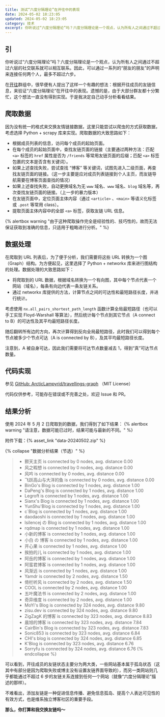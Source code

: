 ```yaml
---
title: 测试“六度分隔理论”在开往中的表现
date: 2024-05-02 18:23:05
updated: 2024-05-02 18:23:05
category: 技术
excerpt: 你听说过“六度分隔理论”吗？六度分隔理论是一个观点，认为所有人之间通过不超过六层的社交联系就可以相互联系。因此，可以通过一系列的“朋友的朋友”的声明来连接任何两个人，最多不超过六步。
---
```

## 引
你听说过“六度分隔理论”吗？六度分隔理论是一个观点，认为所有人之间通过不超过六层的社交联系就可以相互联系。因此，可以通过一系列的“朋友的朋友”的声明来连接任何两个人，最多不超过六步。

在[开往](https://www.travellings.cn/)群组中，很早便有人提出了这样一个有趣的想法：根据开往成员的友链信息，来验证“六度分隔理论”在开往中的表现。遗憾的是，由于大部分群友都十分繁忙，这个想法一直没有得到实现。于是我决定自己动手分析看看结果。

## 爬取数据
因为没有统一的格式来交换友情链接数据，这里只能尝试以爬虫的方式获取数据，考虑选择 Python + scrapy 库来实现。爬取数据的大致思路如下：
- 根据成员列表的信息，访问每个成员的起始页面。
- 在每个成员的起始页面中，查找友链页面的链接（主要通过两种方法：匹配 `<a>` 标签的 `href` 属性是否为 `/friends` 等常用友链页面的后缀；匹配 `<a>` 标签包裹的文本是否含有关键词）。
- 如果上述查找失败，尝试查找 “博客” 等关键词，试图先进入二级页面，再查找友链页面的链接。（这一步主要是应对成员列表链接到个人主页，而友链导航需要在博客页面查找的情况）
- 如果上述查找失败，自动更换域名为无 `www` 域名、`www` 域名、`blog` 域名等，再次查找友链页面的链接。（上一步的暴力版本）
- 在友链页面中，定位页面主体内容（通过 `<article>` 、`<main>` 等语义化标签或 `.post` 等常用 class）。
- 提取页面主体内容中的全部 `<a>` 标签，获取友链 URL 信息。

{% alertbox warning "由于这种爬取操作完全是经验性的、技巧性的，故而无法保证获取到准确的信息，只适用于粗略进行分析。" %}

## 数据处理
在爬取到 URL 列表后，为了便于分析，我们需要将这些 URL 转换为一个图（Graph）结构。为方便起见，这里选择了 Python + networkx 库来进行图结构的处理。数据处理的大致思路如下：
- 将爬取到的 URL 数据，根据域名转换为一个有向图，其中每个节点代表一个网站（域名），每条有向边代表一条友链关系。
- 通过 networkx 库提供的方法，计算节点之间的可达性和最短路径长度，并进行统计。

考虑使用 `nx.all_pairs_shortest_path_length` 函数计算全局最短路径（也可以手工实现 Floyd-Warshall 等算法），然后统计每个节点到其它节点（A connect to B）的可达性及其平均最短路径长度。

随后翻转所有边的方向，再次计算得到反向全局最短路径，此时我们可以得到每个节点被多少个节点可达（A is connected by B），及其平均最短路径长度。

注意到，A 被自身可达，因此我们需要将可达节点数量减去 1，得到“真”可达节点数量。

## 代码实现
参见 [GitHub: ArcticLampyrid/travellings-graph](https://github.com/ArcticLampyrid/travellings-graph) （MIT License）

代码仅供参考，可能存在错误或不完善之处，欢迎 Issue 和 PR。

## 结果分析
使用 2024 年 5 月 2 日爬取到的数据，我们得到了如下结果：
{% alertbox warning "请注意，数据可能已过时，结果可能与最新的不同。" %}

附件下载：{% asset_link "data-20240502.zip" %}

{% collapse "数据分析结果（节选）" %}
> - 颢天主页 is connected by 0 nodes, avg. distance 0.00
> - 风之暇想 is connected by 0 nodes, avg. distance 0.00
> - 风吟 is connected by 0 nodes, avg. distance 0.00
> - 飞跃高山与大洋的鱼 is connected by 0 nodes, avg. distance 0.00
> - BinGo's Blog is connected by 1 nodes, avg. distance 1.00
> - DaPeng's Blog is connected by 1 nodes, avg. distance 1.00
> - Legroft is connected by 1 nodes, avg. distance 1.00
> - Sianx's Blog is connected by 1 nodes, avg. distance 1.00
> - YunShu'Blog is connected by 1 nodes, avg. distance 1.00
> - c`Blog is connected by 1 nodes, avg. distance 1.00
> - daodaoshi is connected by 1 nodes, avg. distance 1.00
> - lsilencej の Blog is connected by 1 nodes, avg. distance 1.00
> - rqdmap is connected by 1 nodes, avg. distance 1.00
> - 小新的博客 is connected by 1 nodes, avg. distance 1.00
> - 小白 の 博客 is connected by 1 nodes, avg. distance 1.00
> - 开心果 is connected by 1 nodes, avg. distance 1.00
> - 挨拍的儿 is connected by 1 nodes, avg. distance 1.00
> - 阿岳的博客 is connected by 1 nodes, avg. distance 1.00
> - 阿蛮君博客 is connected by 1 nodes, avg. distance 1.00
> - 风渐远 is connected by 1 nodes, avg. distance 1.00
> - Yamdr is connected by 2 nodes, avg. distance 1.50
> - 倚栏听风 is connected by 2 nodes, avg. distance 1.50
> - COOL is connected by 2 nodes, avg. distance 1.00
> - 五叶魔法书 is connected by 2 nodes, avg. distance 1.00
> - 奇异维度 is connected by 2 nodes, avg. distance 1.00
> - MoYi's Blog is connected by 324 nodes, avg. distance 9.80
> - zisu.dev is connected by 324 nodes, avg. distance 9.80
> - ZigZagK 的博客 is connected by 323 nodes, avg. distance 8.83
> - 晨旭的博客 is connected by 323 nodes, avg. distance 7.84
> - CairBin's Blog is connected by 323 nodes, avg. distance 7.83
> - Sonic853 is connected by 323 nodes, avg. distance 6.84
> - CHI's blog is connected by 324 nodes, avg. distance 6.85
> - K'Blog is connected by 323 nodes, avg. distance 6.76
> - Sorryfu is connected by 324 nodes, avg. distance 6.76
{% endcollapse %}

可以看到，开往成员的友链状态主要分为两大类，一些网站基本属于孤岛状态（这其中有部分是因为爬取失败或博主没有设置友链界面导致的），而另一类网站则几乎都能通过不超过 6 步的友链关系连接到任何一个网站（就像“六度分隔理论”描述的那样）。

不难看出，添加友链是一种促进信息传播、避免信息孤岛、提高个人表达可见性的有效方式，也是维系独立博客社区的重要手段。

**那么，你打算和我交换友链吗～**
